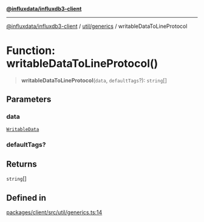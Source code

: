 [**@influxdata/influxdb3-client**](../../../index.md)

***

[@influxdata/influxdb3-client](../../../modules.md) / [util/generics](../index.md) / writableDataToLineProtocol

# Function: writableDataToLineProtocol()

> **writableDataToLineProtocol**(`data`, `defaultTags`?): `string`[]

## Parameters

### data

[`WritableData`](../type-aliases/WritableData.md)

### defaultTags?

## Returns

`string`[]

## Defined in

[packages/client/src/util/generics.ts:14](https://github.com/InfluxCommunity/influxdb3-js/blob/6328be2232de5032f7226e569b6b0154d8900f73/packages/client/src/util/generics.ts#L14)
